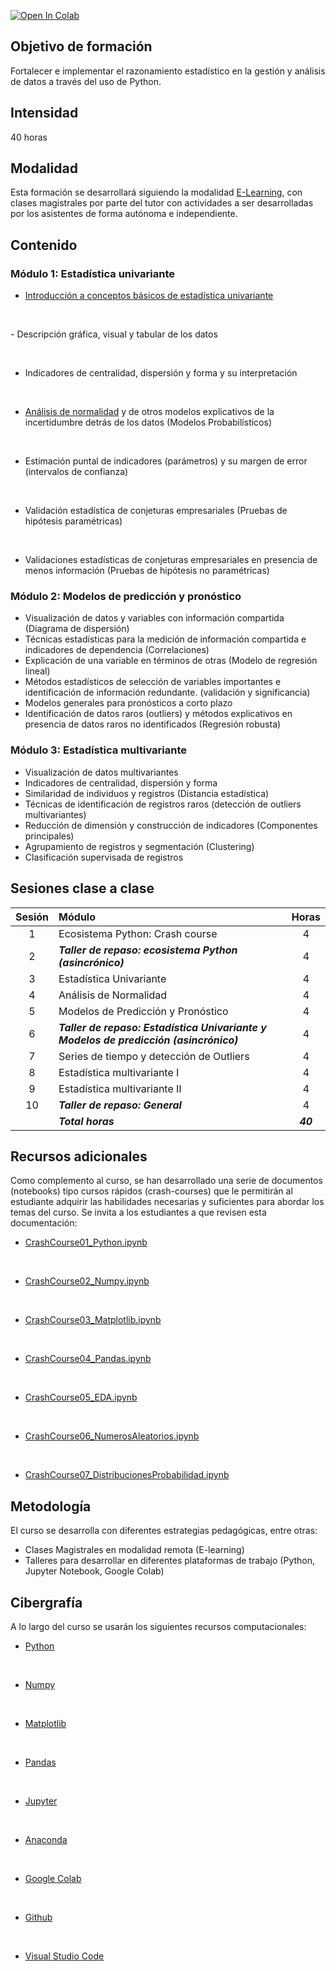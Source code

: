 [![Open In Colab](https://colab.research.google.com/assets/colab-badge.svg)](https://colab.research.google.com/github/carlosalvarezh/Analitica_Datos/)

## Objetivo de formación
Fortalecer e implementar el razonamiento estadístico en la gestión y análisis de datos a través del uso de Python.

## Intensidad
40 horas

## Modalidad
Esta formación se desarrollará siguiendo la modalidad [E-Learning](https://cognosonline.com/co/blog/que-es-e-learning/), con clases magistrales por parte del tutor con actividades a ser desarrolladas por los asistentes de forma autónoma e independiente.

## Contenido
### Módulo 1: Estadística univariante
- [Introducción a conceptos básicos de estadística univariante](https://colab.research.google.com/github/carlosalvarezh/Curso_CEC_EAFIT/blob/main/C01_Estadistica_Univariante.ipynb)
<p>&nbsp;</p>
- Descripción gráfica, visual y tabular de los datos
<p>&nbsp;</p>

- Indicadores de centralidad, dispersión y forma y su interpretación
<p>&nbsp;</p>

- [Análisis de normalidad](https://colab.research.google.com/github/carlosalvarezh/Curso_CEC_EAFIT/blob/main/C02_Analisis_Normalidad.ipynb) y de otros modelos explicativos de la incertidumbre detrás de los datos (Modelos Probabilísticos)
<p>&nbsp;</p>


- Estimación puntal de indicadores (parámetros) y su margen de error (intervalos de confianza)
<p>&nbsp;</p>

- Validación estadística de conjeturas empresariales (Pruebas de hipótesis paramétricas)
<p>&nbsp;</p>

- Validaciones estadísticas de conjeturas empresariales en presencia de menos información (Pruebas de hipótesis no paramétricas)

### Módulo 2: Modelos de predicción y pronóstico
- Visualización de datos y variables con información compartida (Diagrama de dispersión)
- Técnicas estadísticas para la medición de información compartida e indicadores de dependencia (Correlaciones)
- Explicación de una variable en términos de otras (Modelo de regresión lineal)
- Métodos estadísticos de selección de variables importantes e identificación de información redundante. (validación y significancia)
- Modelos generales para pronósticos a corto plazo
- Identificación de datos raros (outliers) y métodos explicativos en presencia de datos raros no identificados (Regresión robusta)

### Módulo 3: Estadística multivariante
- Visualización de datos multivariantes
- Indicadores de centralidad, dispersión y forma
- Similaridad de individuos y registros (Distancia estadística)
- Técnicas de identificación de registros raros (detección de outliers multivariantes)
- Reducción de dimensión y construcción de indicadores (Componentes principales)
- Agrupamiento de registros y segmentación (Clustering)
- Clasificación supervisada de registros

## Sesiones clase a clase
| Sesión  |                 Módulo                |Horas|
|:-------:|:-------------------------------------|:---:|
|  1      | Ecosistema Python: Crash course                                            |  4  |
|  2      | ***Taller de repaso: ecosistema Python (asincrónico)***                    |  4  |
|  3      | Estadística Univariante                                                    |  4  |
|  4      | Análisis de Normalidad                                                     |  4  |
|  5      | Modelos de Predicción y Pronóstico                                         |  4  |
|  6      | ***Taller de repaso: Estadística Univariante y Modelos de predicción (asincrónico)*** |  4  |
|  7      | Series de tiempo y detección de Outliers                                   |  4  |
|  8      | Estadística multivariante I                                                |  4  |
|  9      | Estadística multivariante II                                               |  4  |
| 10      | ***Taller de repaso: General***                                            |  4  |
|         | ***Total horas***                                                          |***40***|

## Recursos adicionales
Como complemento al curso, se han desarrollado una serie de documentos (notebooks) tipo cursos rápidos (crash-courses) que le permitirán al estudiante adquirir las habilidades necesarias y suficientes para abordar los temas del curso. Se invita a los estudiantes a que revisen esta documentación:

- [CrashCourse01_Python.ipynb](https://colab.research.google.com/github/carlosalvarezh/Curso_CEC_EAFIT/blob/main/CrashCourse01_Python.ipynb)
<p>&nbsp;</p>

- [CrashCourse02_Numpy.ipynb](https://colab.research.google.com/github/carlosalvarezh/Curso_CEC_EAFIT/blob/main/CrashCourse02_Numpy.ipynb)
<p>&nbsp;</p>

- [CrashCourse03_Matplotlib.ipynb](https://colab.research.google.com/github/carlosalvarezh/Curso_CEC_EAFIT/blob/main/CrashCourse03_Matplotlib.ipynb)
<p>&nbsp;</p>

- [CrashCourse04_Pandas.ipynb](https://colab.research.google.com/github/carlosalvarezh/Curso_CEC_EAFIT/blob/main/CrashCourse04_Pandas.ipynb)
<p>&nbsp;</p>

- [CrashCourse05_EDA.ipynb](https://colab.research.google.com/github/carlosalvarezh/Curso_CEC_EAFIT/blob/main/CrashCourse05_EDA.ipynb)
<p>&nbsp;</p>

- [CrashCourse06_NumerosAleatorios.ipynb](https://colab.research.google.com/github/carlosalvarezh/Curso_CEC_EAFIT/blob/main/CrashCourse06_NumerosAleatorios.ipynb)
<p>&nbsp;</p>

- [CrashCourse07_DistribucionesProbabilidad.ipynb](https://colab.research.google.com/github/carlosalvarezh/Curso_CEC_EAFIT/blob/main/CrashCourse07_DistribucionesProbabilidad.ipynb)

## Metodología
El curso se desarrolla con diferentes estrategias pedagógicas, entre otras:  
- Clases Magistrales en modalidad remota (E-learning)
- Talleres para desarrollar en diferentes plataformas de trabajo (Python, Jupyter Notebook, Google Colab)  

## Cibergrafía
A lo largo del curso se usarán los siguientes recursos computacionales:


- [Python](https://www.python.org/)
<p>&nbsp;</p>

- [Numpy](https://numpy.org/)
<p>&nbsp;</p>

- [Matplotlib](https://matplotlib.org/)
<p>&nbsp;</p>

- [Pandas](https://pandas.pydata.org/)
<p>&nbsp;</p>

- [Jupyter](https://jupyter.org/)
<p>&nbsp;</p>

- [Anaconda](https://anaconda.org/)
<p>&nbsp;</p>

- [Google Colab](https://colab.research.google.com/)
<p>&nbsp;</p>

- [Github](https://github.com/carlosalvarezh)
<p>&nbsp;</p>

- [Visual Studio Code](https://code.visualstudio.com/)

